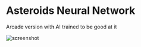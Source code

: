 # Asteroids Neural Network
 Arcade version with AI trained to be good at it

![screenshot](https://i.imgur.com/J89zfw2.png)

